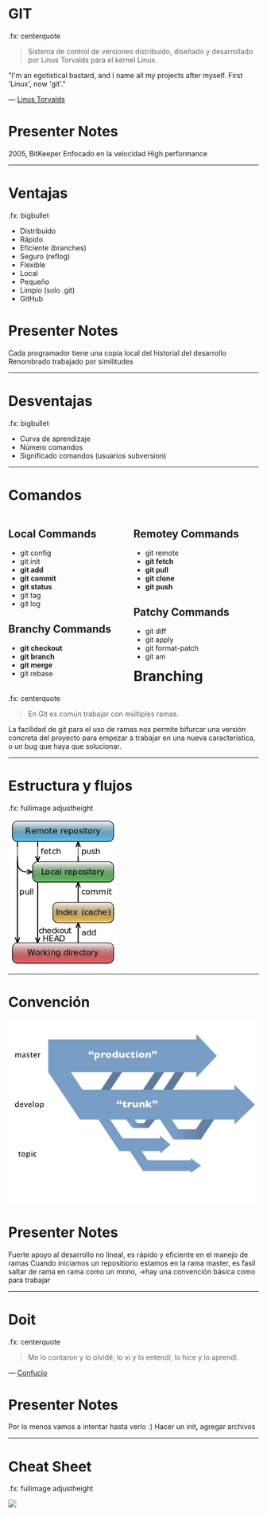 GIT
===

.fx: centerquote

> Sistema de control de versiones distribuido, diseñado y desarrollado por Linus Torvalds para el kernel Linux.

"I'm an egotistical bastard, and I name all my projects after myself. First 'Linux', now 'git'."
<p class="cite">— <a href="https://git.wiki.kernel.org/index.php/GitFaq#Why_the_.27git.27_name.3F">Linus Torvalds</a></p>

# Presenter Notes

2005, BitKeeper
Enfocado en la velocidad
High performance

---

Ventajas
========

.fx: bigbullet

* Distribuido
* Rápido
* Eficiente (branches)
* Seguro (reflog)
* Flexible
* Local
* Pequeño
* Limpio (solo .git)
* GitHub

# Presenter Notes

Cada programador tiene una copia local del historial del desarrollo
Renombrado trabajado por similitudes

---

Desventajas
=========== 

.fx: bigbullet

* Curva de aprendizaje
* Número comandos
* Significado comandos (usuarios subversion)

---

Comandos
========

<div style="float: left; width:50%">
<h2>Local Commands</h2>
<ul>
<li>git config</li>
<li>git init</li>
<li><strong>git add</strong></li>
<li><strong>git commit</strong></li>
<li><strong>git status</strong></li>
<li>git tag</li>
<li>git log</li>
</ul>
<h2>Branchy Commands</h2>
<ul>
<li><strong>git checkout</strong></li>
<li><strong>git branch</strong></li>
<li><strong>git merge</strong></li>
<li>git rebase</li>
</ul>
</div>

<div style="float: right; width:50%">
<h2>Remotey Commands</h2>
<ul>
<li>git remote</li>
<li><strong>git fetch</strong></li>
<li><strong>git pull</strong></li>
<li><strong>git clone</strong></li>
<li><strong>git push</strong></li>
</ul>
<h2>Patchy Commands</h2>
<ul>
<li>git diff</li>
<li>git apply</li>
<li>git format-patch</li>
<li>git am</li>
</ul>
</div>

---

Branching
=========

.fx: centerquote

> En Git es común trabajar con múltiples ramas.

La facilidad de git para el uso de ramas nos permite bifurcar una versión concreta del proyecto para empezar a trabajar en una nueva característica, o un bug que haya que solucionar.

---

Estructura y flujos
===================

.fx: fullimage adjustheight

![](images/220px-Git_data_flow_simplified.png)

---

Convención
==========

![](images/convention.png)

# Presenter Notes

Fuerte apoyo al desarrollo no lineal, es rápido y eficiente en el manejo de ramas
Cuando iniciamos un repositiorio estamos en la rama master, es fasil saltar de rama en rama como un mono,
->hay una convención básica como para trabajar

---

Doit
====

.fx: centerquote

> Me lo contaron y lo olvidé; lo vi y lo entendí; lo hice y lo aprendí.

<p class="cite">— <a href="http://es.wikiquote.org/wiki/Confucio">Confucio</a></p>


# Presenter Notes

Por lo menos vamos a intentar hasta verlo :)
Hacer un init, agregar archivos

---

Cheat Sheet
===========

.fx: fullimage adjustheight

![](http://byte.kde.org/~zrusin/git/git-cheat-sheet-medium.png)
